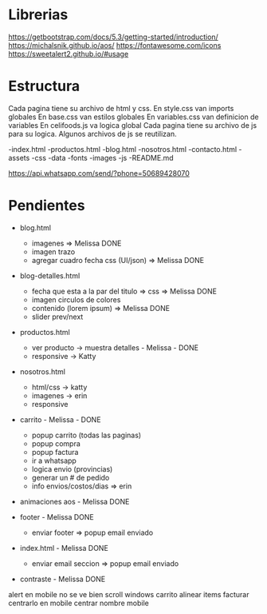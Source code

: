 # Librerias

https://getbootstrap.com/docs/5.3/getting-started/introduction/
https://michalsnik.github.io/aos/
https://fontawesome.com/icons
https://sweetalert2.github.io/#usage


# Estructura

Cada pagina tiene su archivo de html y css. 
En style.css van imports globales
En base.css van estilos globales
En variables.css van definicion de variables
En celifoods.js va logica global
Cada pagina tiene su archivo de js para su logica.
Algunos archivos de js se reutilizan.

-index.html
-productos.html
-blog.html
-nosotros.html
-contacto.html
-assets
    -css
    -data
    -fonts
    -images
    -js
-README.md


https://api.whatsapp.com/send/?phone=50689428070


# Pendientes


- blog.html 
    - imagenes => Melissa DONE
    - imagen trazo 
    - agregar cuadro fecha css (UI/json) => Melissa DONE

- blog-detalles.html
    - fecha que esta a la par del titulo => css => Melissa DONE
    - imagen circulos de colores
    - contenido (lorem ipsum) => Melissa DONE
    - slider prev/next

- productos.html
    - ver producto -> muestra detalles - Melissa - DONE
    - responsive -> Katty

- nosotros.html
    - html/css -> katty
    - imagenes -> erin
    - responsive

- carrito - Melissa - DONE
    - popup carrito (todas las paginas)
    - popup compra
    - popup factura
    - ir a whatsapp
    - logica envio (provincias)
    - generar un # de pedido
    - info envios/costos/dias => erin

- animaciones aos - Melissa DONE

- footer - Melissa DONE
    - enviar footer => popup email enviado

- index.html - Melissa DONE
    - enviar email seccion => popup email enviado

- contraste - Melissa DONE


alert en mobile no se ve bien
scroll windows
carrito alinear items
facturar centrarlo en mobile
centrar nombre mobile 